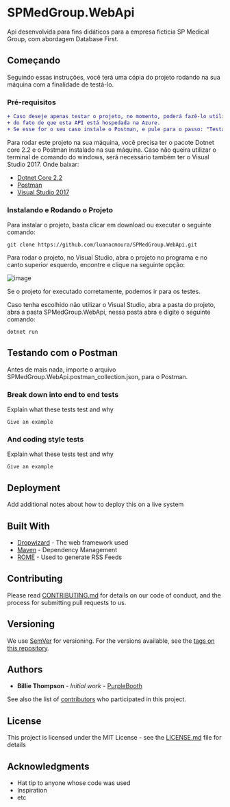 # SPMedGroup.WebApi
Api desenvolvida para fins didáticos para a empresa ficticia SP Medical Group, com abordagem Database First.

## Começando
Seguindo essas instruções, você terá uma cópia do projeto rodando na sua máquina com a finalidade de testá-lo.


### Pré-requisitos
```diff
+ Caso deseje apenas testar o projeto, no momento, poderá fazê-lo utilizando somente o Postman em decorrência
+ do fato de que esta API está hospedada na Azure.
+ Se esse for o seu caso instale o Postman, e pule para o passo: "Testando com Postman".
```
Para rodar este projeto na sua máquina, você precisa ter o pacote Dotnet core 2.2 e o Postman instalado na sua máquina. Caso não queira utilizar o terminal de comando do windows, será necessário também ter o Visual Studio 2017.
Onde baixar:
- [Dotnet Core 2.2](https://dotnet.microsoft.com/download/thank-you/dotnet-sdk-2.2.300-windows-x86-binaries)
- [Postman](https://www.getpostman.com/downloads/)
- [Visual Studio 2017](https://visualstudio.microsoft.com/pt-br/vs/community/?rr=https%3A%2F%2Fwww.google.com%2F)

### Instalando e Rodando o Projeto
Para instalar o projeto, basta clicar em download ou executar o seguinte comando:
```
git clone https://github.com/luanacmoura/SPMedGroup.WebApi.git
```
Para rodar o projeto, no Visual Studio, abra o projeto no programa e no canto superior esquerdo, encontre e clique na seguinte opção:

![image](https://github.com/luanacmoura/SPMedGroup.WebApi/blob/master/readme-imgs/RodarVisualStudio.png) 

Se o projeto for executado corretamente, podemos ir para os testes.

Caso tenha escolhido não utilizar o Visual Studio, abra a pasta do projeto, abra a pasta SPMedGroup.WebApi, nessa pasta abra e digite o seguinte comando:

```
dotnet run
```
## Testando com o Postman

Antes de mais nada, importe o arquivo SPMedGroup.WebApi.postman_collection.json, para o Postman. 

### Break down into end to end tests

Explain what these tests test and why

```
Give an example
```

### And coding style tests

Explain what these tests test and why

```
Give an example
```

## Deployment

Add additional notes about how to deploy this on a live system

## Built With

* [Dropwizard](http://www.dropwizard.io/1.0.2/docs/) - The web framework used
* [Maven](https://maven.apache.org/) - Dependency Management
* [ROME](https://rometools.github.io/rome/) - Used to generate RSS Feeds

## Contributing

Please read [CONTRIBUTING.md](https://gist.github.com/PurpleBooth/b24679402957c63ec426) for details on our code of conduct, and the process for submitting pull requests to us.

## Versioning

We use [SemVer](http://semver.org/) for versioning. For the versions available, see the [tags on this repository](https://github.com/your/project/tags). 

## Authors

* **Billie Thompson** - *Initial work* - [PurpleBooth](https://github.com/PurpleBooth)

See also the list of [contributors](https://github.com/your/project/contributors) who participated in this project.

## License

This project is licensed under the MIT License - see the [LICENSE.md](LICENSE.md) file for details

## Acknowledgments

* Hat tip to anyone whose code was used
* Inspiration
* etc


